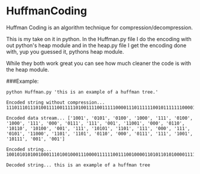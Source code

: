HuffmanCoding
=============

Huffman Coding is an algorithm technique for compression/decompression.

This is my take on it in python.  In the Huffman.py file I do the encoding with out
python's heap module and in the heap.py file I get the encoding done with, yup you
guessed it, pythons heap module.

While they both work great you can see how much cleaner the code is with the heap module.

###Example:

    python Huffman.py 'this is an example of a huffman tree.'

    Encoded string without compression...
    11101110111010011110011111010011110011111000011101111110010111111100001110110111111011110010111101111110011111000011110111101011100111100111101101110000111011111110111100111001011100101

    Encoded data stream... ['1001', '0101', '0100', '1000', '111', '0100', '1000', '111', '000', '0111', '111', '001', '11001', '000', '0110', '10110', '10100', '001', '111', '10101', '1101', '111', '000', '111', '0101', '11000', '1101', '1101', '0110', '000', '0111', '111', '1001', '10111', '001', '001']

    Encoded string...
    100101010100100011101001000111000011111100111001000011010110101000011111010111011110001110101110001101110101100000111111100110111001001

    Decoded string... this is an example of a huffman tree

 
